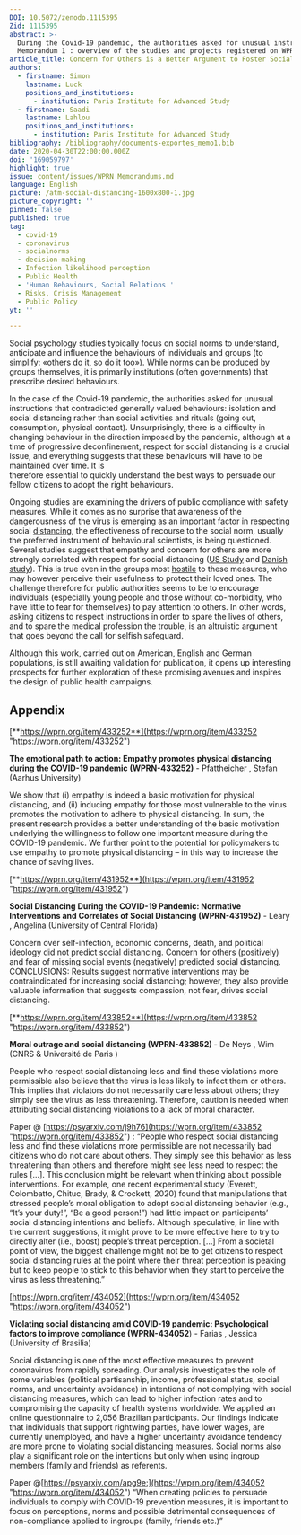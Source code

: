 ```yaml
---
DOI: 10.5072/zenodo.1115395
Zid: 1115395
abstract: >-
  During the Covid-19 pandemic, the authorities asked for unusual instructions that contradicted generally valued behaviours: isolation and social distancing rather than social activities and rituals (going out, consumption, physical contact). Unsurprisingly, there is a difficulty in changing behaviour in the direction imposed by the pandemic, although at a time of progressive deconfinement, respect for social distancing is a crucial issue, and everything suggests that these behaviours will have to be maintained over time. It is therefore essential to understand the best ways to persuade citizens to adopt the right behaviours.
  Memorandum 1 : overview of the studies and projects registered on WPRN database
article_title: Concern for Others is a Better Argument to Foster Social Distancing
authors:
  - firstname: Simon
    lastname: Luck
    positions_and_institutions:
      - institution: Paris Institute for Advanced Study
  - firstname: Saadi
    lastname: Lahlou
    positions_and_institutions:
      - institution: Paris Institute for Advanced Study
bibliography: /bibliography/documents-exportes_memo1.bib
date: 2020-04-30T22:00:00.000Z
doi: '169059797'
highlight: true
issue: content/issues/WPRN Memorandums.md
language: English
picture: /atm-social-distancing-1600x800-1.jpg
picture_copyright: ''
pinned: false
published: true
tag:
  - covid-19
  - coronavirus
  - socialnorms
  - decision-making
  - Infection likelihood perception
  - Public Health
  - 'Human Behaviours, Social Relations '
  - Risks, Crisis Management
  - Public Policy
yt: ''

---
```

Social psychology studies typically focus on social norms to understand, anticipate and influence the behaviours of individuals and groups (to simplify: «others do it, so do it too»). While norms can be produced by groups themselves, it is primarily institutions (often governments) that prescribe desired behaviours.

In the case of the Covid-19 pandemic, the authorities asked for unusual instructions that contradicted generally valued behaviours: isolation and social distancing rather than social activities and rituals (going out, consumption, physical contact). Unsurprisingly, there is a difficulty in changing behaviour in the direction imposed by the pandemic, although at a time of progressive deconfinement, respect for social distancing is a crucial issue, and everything suggests that these behaviours will have to be maintained over time. It is  
therefore essential to quickly understand the best ways to persuade our fellow citizens to adopt the right behaviours.

Ongoing studies are examining the drivers of public compliance with safety measures. While it comes as no surprise that awareness of the dangerousness of the virus is emerging as an important factor in respecting social [distancing](https://wprn.org/item/433852 "wprn 433852"), the effectiveness of recourse to the social norm, usually the preferred instrument of behavioural scientists, is being questioned. Several studies suggest that empathy and concern for others are more strongly correlated with respect for social distancing ([US Study](https://wprn.org/item/431952 "wprn 431952") and [Danish study](https://wprn.org/item/433252 "wprn 433252")). This is true even in the groups most [hostile](https://wprn.org/item/434052 "wprn 434052") to these measures, who may however perceive their usefulness to protect their loved ones. The challenge therefore for public authorities seems to be  to encourage individuals (especially young people and those without co-morbidity, who have little to fear for themselves) to pay attention to others. In other words, asking citizens to respect instructions in order to spare the lives of others, and to spare the medical profession the trouble, is an altruistic argument that goes beyond the call for selfish safeguard.

Although this work, carried out on American, English and German populations, is still awaiting validation for publication, it opens up interesting prospects for further exploration of these promising avenues and inspires the design of public health campaigns.

## Appendix

[**https://wprn.org/item/433252**](https://wprn.org/item/433252 "https://wprn.org/item/433252")

**The emotional path to action: Empathy promotes physical distancing during the COVID-19 pandemic (WPRN-433252)** - Pfattheicher , Stefan (Aarhus University)

We show that (i) empathy is indeed a basic motivation for physical distancing, and (ii) inducing empathy for those most vulnerable to the virus promotes the motivation to adhere to physical distancing. In sum, the present research provides a better understanding of the basic motivation underlying the willingness to follow one important measure during the COVID-19 pandemic. We further point to the potential for policymakers to use empathy to promote physical distancing – in this way to increase the chance of saving lives.

[**https://wprn.org/item/431952**](https://wprn.org/item/431952 "https://wprn.org/item/431952")

**Social Distancing During the COVID-19 Pandemic: Normative Interventions and Correlates of Social Distancing (WPRN-431952)** - Leary , Angelina (University of Central Florida)

Concern over self-infection, economic concerns, death, and political ideology did not predict social distancing. Concern for others (positively) and fear of missing social events (negatively) predicted social distancing. CONCLUSIONS: Results suggest normative interventions may be contraindicated for increasing social distancing; however, they also provide valuable information that suggests compassion, not fear, drives social distancing.

[**https://wprn.org/item/433852**](https://wprn.org/item/433852 "https://wprn.org/item/433852")

**Moral outrage and social distancing (WPRN-433852) -** De Neys , Wim (CNRS & Université de Paris )

People who respect social distancing less and find these violations more permissible also believe that the virus is less likely to infect them or others. This implies that violators do not necessarily care less about others; they simply see the virus as less threatening. Therefore, caution is needed when attributing social distancing violations to a lack of moral character.

Paper @ [https://psyarxiv.com/j9h76](https://wprn.org/item/433852 "https://wprn.org/item/433852") : “People who respect social distancing less and find these violations more permissible are not necessarily bad citizens who do not care about others. They simply see this behavior as less threatening than others and therefore might see less need to respect the rules \[…\]. This conclusion might be relevant when thinking about possible interventions. For example, one recent experimental study (Everett, Colombatto, Chituc, Brady, & Crockett, 2020) found that manipulations that stressed people’s moral obligation to adopt social distancing behavior (e.g., “It’s your duty!”, “Be a good person!”) had little impact on participants’ social distancing intentions and beliefs. Although speculative, in line with the current suggestions, it might prove to be more effective here to try to directly alter (i.e., boost) people’s threat perception. \[…\] From a societal point of view, the biggest challenge might not be to get citizens to respect social distancing rules at the point where their threat perception is peaking but to keep people to stick to this behavior when they start to perceive the virus as less threatening.”

[https://wprn.org/item/434052](https://wprn.org/item/434052 "https://wprn.org/item/434052")

**Violating social distancing amid COVID-19 pandemic: Psychological factors to improve compliance (WPRN-434052**) - Farias , Jessica (University of Brasilia)

Social distancing is one of the most effective measures to prevent coronavirus from rapidly spreading. Our analysis investigates the role of some variables (political partisanship, income, professional status, social norms, and uncertainty avoidance) in intentions of not complying with social distancing measures, which can lead to higher infection rates and to compromising the capacity of health systems worldwide. We applied an online questionnaire to 2,056 Brazilian participants. Our findings indicate that individuals that support rightwing parties, have lower wages, are currently unemployed, and have a higher uncertainty avoidance tendency are more prone to violating social distancing measures. Social norms also play a significant role on the intentions but only when using ingroup members (family and friends) as referents.

Paper @[https://psyarxiv.com/apg9e:](https://wprn.org/item/434052 "https://wprn.org/item/434052") “When creating policies to persuade individuals to comply with COVID-19 prevention measures, it is important to focus on perceptions, norms and possible detrimental consequences of non-compliance applied to ingroups (family, friends etc.)”